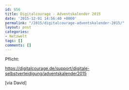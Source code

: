 ```yaml
---
id: 656
title: Digitalcourage - Adventskalender 2015
date: '2015-12-01 14:56:40 +0000'
permalink: "/2015/digitalcourage-adventskalender-2015/"
layout: post
categories:
- Netzwelt
tags: []
comments: []
---
```

Pflicht:

<https://digitalcourage.de/support/digitale-selbstverteidigung/adventskalender2015>

[via David]